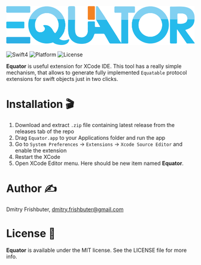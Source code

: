 <p align="center">
  <img src="img/equator.png" width="600" alt="Equator"/>
</p>

![Swift4](https://img.shields.io/badge/Swift-4.0-orange.svg?style=flat")
![Platform](https://img.shields.io/badge/Platform-Mac%20OS-lightgrey.svg)
![License](https://img.shields.io/packagist/l/doctrine/orm.svg)

**Equator** is useful extension for XCode IDE. This tool has a really simple mechanism, that allows to generate fully implemented `Equatable` protocol extensions for swift objects just in two clicks.

# Installation 🎬

1. Download and extract `.zip` file containing latest release from the releases tab of the repo
2. Drag `Equator.app` to your Applications folder and run the app
3. Go to `System Preferences` -> `Extensions` -> `Xcode Source Editor` and enable the extension
4. Restart the XCode
5. Open XCode Editor menu. Here should be new item named **Equator**.

# Author ✍️

Dmitry Frishbuter, dmitry.frishbuter@gmail.com

# License 📃

**Equator** is available under the MIT license. See the LICENSE file for more info.
